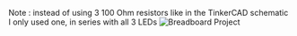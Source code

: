 Note : instead of using 3 100 Ohm resistors like in the TinkerCAD schematic I only used one, in series with all 3 LEDs
![Breadboard Project](https://github.com/Razvan-Nicholas/ARDUINO-LED-Traffic-Light-/assets/129912215/bb0a623b-1ec4-4cd4-b123-95b30fcd11bf)
